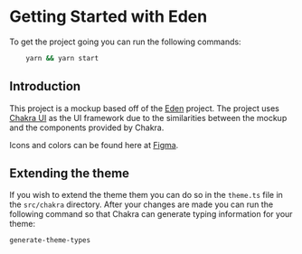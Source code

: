 # Getting Started with Eden

To get the project going you can run the following commands:

```bash
    yarn && yarn start
```

## Introduction

This project is a mockup based off of the [Eden](https://dribbble.com/shots/15669113-Onboarding-Exploration) project. The project uses [Chakra UI](https://chakra-ui.com/) as the UI framework due to the similarities between the mockup and the components provided by Chakra.

Icons and colors can be found here at [Figma](https://www.figma.com/file/JCyroyTUeQayNfuOzycenw/Eden?node-id=0%3A1).

## Extending the theme

If you wish to extend the theme them you can do so in the `theme.ts` file in the `src/chakra` directory.
After your changes are made you can run the following command so that Chakra can generate typing information for your theme:

```bash
generate-theme-types
```
